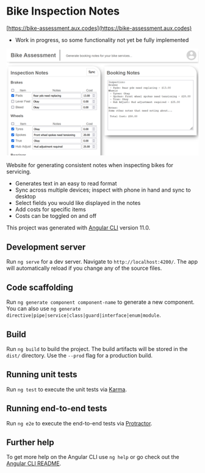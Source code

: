 # Bike Inspection Notes
[https://bike-assessment.aux.codes](https://bike-assessment.aux.codes)
- Work in progress, so some functionality not yet be fully implemented

![Site Preview](https://github.com/auxcodes/bike-inspection/blob/master/img/bikeInspectionFullPage.png)

Website for generating consistent notes when inspecting bikes for servicing.

- Generates text in an easy to read format
- Sync across multiple devices; inspect with phone in hand and sync to desktop
- Select fields you would like displayed in the notes
- Add costs for specific items
- Costs can be toggled on and off

This project was generated with [Angular CLI](https://github.com/angular/angular-cli) version 11.0.

## Development server

Run `ng serve` for a dev server. Navigate to `http://localhost:4200/`. The app will automatically reload if you change any of the source files.

## Code scaffolding

Run `ng generate component component-name` to generate a new component. You can also use `ng generate directive|pipe|service|class|guard|interface|enum|module`.

## Build

Run `ng build` to build the project. The build artifacts will be stored in the `dist/` directory. Use the `--prod` flag for a production build.

## Running unit tests

Run `ng test` to execute the unit tests via [Karma](https://karma-runner.github.io).

## Running end-to-end tests

Run `ng e2e` to execute the end-to-end tests via [Protractor](http://www.protractortest.org/).

## Further help

To get more help on the Angular CLI use `ng help` or go check out the [Angular CLI README](https://github.com/angular/angular-cli/blob/master/README.md).
